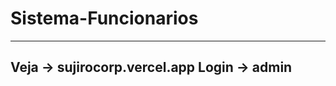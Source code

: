 # Sistema-Funcionarios
------------------------------
Veja -> sujirocorp.vercel.app
Login -> admin
------------------------------
